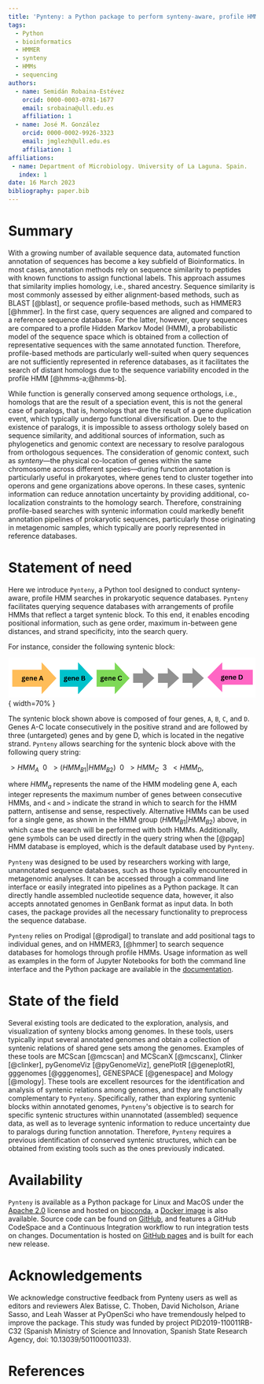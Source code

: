 ```yaml
---
title: 'Pynteny: a Python package to perform synteny-aware, profile HMM-based searches in sequence databases'
tags:
  - Python
  - bioinformatics
  - HMMER
  - synteny
  - HMMs
  - sequencing
authors:
  - name: Semidán Robaina-Estévez
    orcid: 0000-0003-0781-1677
    email: srobaina@ull.edu.es
    affiliation: 1
  - name: José M. González
    orcid: 0000-0002-9926-3323
    email: jmglezh@ull.edu.es
    affiliation: 1
affiliations:
 - name: Department of Microbiology. University of La Laguna. Spain.
   index: 1
date: 16 March 2023
bibliography: paper.bib
---
```



# Summary

With a growing number of available sequence data, automated function annotation of sequences has become a key subfield of Bioinformatics. In most cases, annotation methods rely on sequence similarity to peptides with known functions to assign functional labels. This approach assumes that similarity implies homology, i.e., shared ancestry. Sequence similarity is most commonly assessed by either alignment-based methods, such as BLAST [@blast], or sequence profile-based methods, such as HMMER3 [@hmmer]. In the first case, query sequences are aligned and compared to a reference sequence database. For the latter, however, query sequences are compared to a profile Hidden Markov Model (HMM), a probabilistic model of the sequence space which is obtained from a collection of representative sequences with the same annotated function. Therefore, profile-based methods are particularly well-suited when query sequences are not sufficiently represented in reference databases, as it facilitates the search of distant homologs due to the sequence variability encoded in the profile HMM [@hmms-a;@hmms-b].

While function is generally conserved among sequence orthologs, i.e., homologs that are the result of a speciation event, this is not the general case of paralogs, that is, homologs that are the result of a gene duplication event, which typically undergo functional diversification. Due to the existence of paralogs, it is impossible to assess orthology solely based on sequence similarity, and additional sources of information, such as phylogenetics and genomic context are necessary to resolve paralogous from orthologous sequences. The consideration of genomic context, such as _synteny_&mdash;the physical co-location of genes within the same chromosome across different species&mdash;during function annotation is particularly useful in prokaryotes, where genes tend to cluster together into operons and gene organizations above operons. In these cases, syntenic information can reduce annotation uncertainty by providing additional, co-localization constraints to the homology search. Therefore, constraining profile-based searches with syntenic information could markedly benefit annotation pipelines of prokaryotic sequences, particularly those originating in metagenomic samples, which typically are poorly represented in reference databases.

# Statement of need

Here we introduce `Pynteny`, a Python tool designed to conduct synteny-aware, profile HMM searches in prokaryotic sequence databases. `Pynteny` facilitates querying sequence databases with arrangements of profile HMMs that reflect a target syntenic block. To this end, it enables encoding positional information, such as gene order, maximum in-between gene distances, and strand specificity, into the search query. 

For instance, consider the following syntenic block:

![Example of a syntenic structure.\label{fig:example}](synteny_example.png){ width=70% }

The syntenic block shown above is composed of four genes, `A`, `B`, `C`, and `D`. Genes A-C locate consecutively in the positive strand and are followed by three (untargeted) genes and by gene D, which is located in the negative strand. `Pynteny` allows searching for the syntenic block above with the following query string:

$>HMM_A \:\: 0 \:\: >(HMM_{B1} | HMM_{B2}) \:\: 0 \:\: >HMM_C \:\: 3 \:\:< HMM_D,$

where $HMM_a$ represents the name of the HMM modeling gene A, each integer represents the maximum number of genes between consecutive HMMs, and `<` and `>` indicate the strand in which to search for the HMM pattern, antisense and sense, respectively. Alternative HMMs can be used for a single gene, as shown in the HMM group $(HMM_{B1} | HMM_{B2})$ above, in which case the search will be performed with both HMMs. Additionally, gene symbols can be used directly in the query string when the [@pgap] HMM database is employed, which is the default database used by `Pynteny`.

`Pynteny` was designed to be used by researchers working with large, unannotated sequence databases, such as those typically encountered in metagenomic analyses. It can be accessed through a command line interface or easily integrated into pipelines as a Python package. It can directly handle assembled nucleotide sequence data, however, it also accepts annotated genomes in GenBank format as input data. In both cases, the package provides all the necessary functionality to preprocess the sequence database. 

`Pynteny` relies on Prodigal [@prodigal] to translate and add positional tags to individual genes, and on HMMER3, [@hmmer] to search sequence databases for homologs through profile HMMs. Usage information as well as examples in the form of Jupyter Notebooks for both the command line interface and the Python package are available in the [documentation](https://robaina.github.io/Pynteny/).

# State of the field

Several existing tools are dedicated to the exploration, analysis, and visualization of synteny blocks among genomes. In these tools, users typically input several annotated genomes and obtain a collection of syntenic relations of shared gene sets among the genomes. Examples of these tools are MCScan [@mcscan] and MCScanX [@mcscanx], Clinker [@clinker], pyGenomeViz [@pyGenomeViz], genePlotR [@geneplotR], gggenomes [@gggenomes], GENESPACE [@genespace] and Mology [@mology]. These tools are excellent resources for the identification and analysis of syntenic relations among genomes, and they are functionally complementary to `Pynteny`. Specifically, rather than exploring syntenic blocks within annotated genomes, `Pynteny`'s objective is to search for specific syntenic structures within unannotated (assembled) sequence data, as well as to leverage syntenic information to reduce uncertainty due to paralogs during function annotation. Therefore, `Pynteny` requires a previous identification of conserved syntenic structures, which can be obtained from existing tools such as the ones previously indicated.

# Availability
`Pynteny` is available as a Python package for Linux and MacOS under the [Apache 2.0](https://www.apache.org/licenses/LICENSE-2.0) license and hosted on [bioconda](https://anaconda.org/bioconda/pynteny), a [Docker image](https://github.com/Robaina/Pynteny/pkgs/container/pynteny) is also available. Source code can be found on [GitHub](https://github.com/Robaina/Pynteny), and features a GitHub CodeSpace and a Continuous Integration workflow to run integration tests on changes. Documentation is hosted on [GitHub pages](https://robaina.github.io/Pynteny/) and is built for each new release.

# Acknowledgements

We acknowledge constructive feedback from Pynteny users as well as editors and reviewers Alex Batisse, C. Thoben, David Nicholson, Ariane Sasso, and Leah Wasser at PyOpenSci who have tremendously helped to improve the package. This study was funded by project PID2019-110011RB-C32 (Spanish Ministry of Science and Innovation, Spanish State Research Agency, doi: 10.13039/501100011033).

# References
